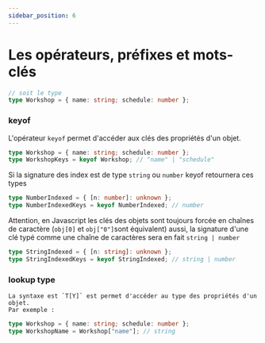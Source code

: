 ```yaml
---
sidebar_position: 6
---
```


# Les opérateurs, préfixes et mots-clés

```ts
// soit le type
type Workshop = { name: string; schedule: number };
```

### keyof
L'opérateur `keyof` permet d'accéder aux clés des propriétés d'un objet.

```ts
type Workshop = { name: string; schedule: number };
type WorkshopKeys = keyof Workshop; // "name" | "schedule"
```

Si la signature des index est de type `string` ou `number` keyof retournera ces types 
```ts
type NumberIndexed = { [n: number]: unknown };
type NumberIndexedKeys = keyof NumberIndexed; // number
```

Attention, en Javascript les clés des objets sont toujours forcée en chaînes de caractère (`obj[0]` et `obj["0"]`sont équivalent) aussi, la signature d'une clé typé comme une chaîne de caractères sera en fait `string | number` 

```ts
type StringIndexed = { [n: string]: unknown };
type StringIndexedKeys = keyof StringIndexed; // string | number
```

### lookup type
    La syntaxe est `T[Y]` est permet d'accéder au type des propriétés d'un objet.
    Par exemple :

```ts
type Workshop = { name: string; schedule: number };
type WorkshopName = Workshop["name"]; // string
```